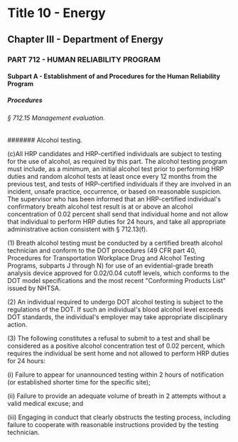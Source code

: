 
# Title 10 - Energy
## Chapter III - Department of Energy
### PART 712 - HUMAN RELIABILITY PROGRAM
#### Subpart A - Establishment of and Procedures for the Human Reliability Program
##### Procedures
###### § 712.15 Management evaluation.
####### Alcohol testing.

(c)All HRP candidates and HRP-certified individuals are subject to testing for the use of alcohol, as required by this part. The alcohol testing program must include, as a minimum, an initial alcohol test prior to performing HRP duties and random alcohol tests at least once every 12 months from the previous test, and tests of HRP-certified individuals if they are involved in an incident, unsafe practice, occurrence, or based on reasonable suspicion. The supervisor who has been informed that an HRP-certified individual's confirmatory breath alcohol test result is at or above an alcohol concentration of 0.02 percent shall send that individual home and not allow that individual to perform HRP duties for 24 hours, and take all appropriate administrative action consistent with § 712.13(f).

(1) Breath alcohol testing must be conducted by a certified breath alcohol technician and conform to the DOT procedures (49 CFR part 40, Procedures for Transportation Workplace Drug and Alcohol Testing Programs, subparts J through N) for use of an evidential-grade breath analysis device approved for 0.02/0.04 cutoff levels, which conforms to the DOT model specifications and the most recent "Conforming Products List" issued by NHTSA.

(2) An individual required to undergo DOT alcohol testing is subject to the regulations of the DOT. If such an individual's blood alcohol level exceeds DOT standards, the individual's employer may take appropriate disciplinary action.

(3) The following constitutes a refusal to submit to a test and shall be considered as a positive alcohol concentration test of 0.02 percent, which requires the individual be sent home and not allowed to perform HRP duties for 24 hours:

(i) Failure to appear for unannounced testing within 2 hours of notification (or established shorter time for the specific site);

(ii) Failure to provide an adequate volume of breath in 2 attempts without a valid medical excuse; and

(iii) Engaging in conduct that clearly obstructs the testing process, including failure to cooperate with reasonable instructions provided by the testing technician.
